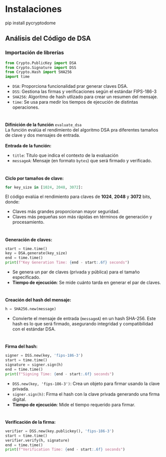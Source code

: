 # Instalaciones
pip install pycryptodome

## Análisis del Código de DSA
### Importación de librerías
``` py
from Crypto.PublicKey import DSA
from Crypto.Signature import DSS
from Crypto.Hash import SHA256
import time
```
- `DSA`: Proporciona funcionalidad prar generar claves DSA.
- `DSS`: Gestiona las firmas y verificaciones según el estándar FIPS-186-3
- `SHA256`: Algoritmo de hash utlizado para crear un resumen del mensaje.
- `time`: Se usa para medir los tiempos de ejecución de distintas operaciones.
#
**Difinición de la función** `evaluate_dsa`<br>
La función evalúa el rendimiento del algoritmo DSA pra diferentes tamaños de clave y dos mensajes de entrada.<br><br>
**Entrada de la función:**<br>
- `title`: Título que indica el contexto de la evaluación
- `messageA`: Mensaje (en formato `bytes`) que será firmado y verificado.
#
**Ciclo por tamaños de clave:**
```py
for key_size in [1024, 2048, 3072]:
```
El código evalúa el rendimiento para claves de **1024**, **2048** y **3072** bits, donde:
- Claves más grandes proporcionan mayor seguridad.
- Claves más pequeñas son más rápidas en términos de generación y procesamiento.
#
**Generación de claves:**
```py
start = time.time()
key = DSA.generate(key_size)
end = time.time()
print(f"Key Generation Time: {end - start:.6f} seconds")
```
- Se genera un par de claves (privada y pública) para el tamaño especificado.
- **Tiempo de ejecución**: Se mide cuánto tarda en generar el par de claves.
#
**Creación del hash del mensaje:**
```py
h = SHA256.new(message)
```
- Convierte el mensaje de entrada (`messageA`) en un hash SHA-256. Este hash es lo que será firmado, asegurando integridad y compatibilidad con el estándar DSA.
#
**Firma del hash:**
```py
signer = DSS.new(key, 'fips-186-3')
start = time.time()
signature = signer.sign(h)
end = time.time()
print(f"Signing Time: {end - start:.6f} seconds")
```
- `DSS.new(key, 'fips-186-3')`: Crea un objeto para firmar usando la clave privada.
- `signer.sign(h)`: Firma el hash con la clave privada generando una firma digital.
- **Tiempo de ejecución**: Mide el tiempo requerido para firmar.
#
**Verificación de la firma:**
```py
verifier = DSS.new(key.publickey(), 'fips-186-3')
start = time.time()
verifier.verify(h, signature)
end = time.time()
print(f"Verification Time: {end - start:.6f} seconds")
```